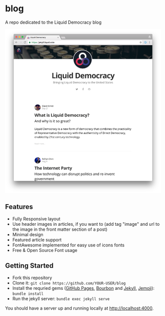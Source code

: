 blog
========

A repo dedicated to the Liquid Democracy blog

<img src="/assets/images/screenshot2.png" title="screenshot" width="1027px" />

Features
-------
* Fully Responsive layout
* Use header images in articles, if you want to (add tag "image" and url to the image in the front matter section of a post)
* Minimal design
* Featured article support
* FontAwesome implemented for easy use of icons fonts
* Free & Open Source Font usage

Getting Started
---
- Fork this repository
- Clone it: `git clone https://github.com/YOUR-USER/blog`
- Install the requried gems ([GitHub Pages](https://github.com/github/pages-gem), [Bourbon](https://github.com/thoughtbot/bourbon) and [Jekyll](https://github.com/jekyll/jekyll), [Jemoji](https://github.com/jekyll/jemoji)): `bundle install`
- Run the jekyll server: `bundle exec jekyll serve`

You should have a server up and running locally at <http://localhost:4000>.
